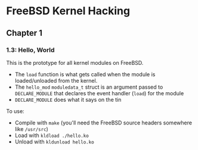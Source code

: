 # FreeBSD Kernel Hacking

## Chapter 1

### 1.3: Hello, World

This is the prototype for all kernel modules on FreeBSD.

* The `load` function is what gets called when the module is loaded/unloaded from the kernel.
* The `hello_mod` `moduledata_t` struct is an argument passed to `DECLARE_MODULE` that declares the event handler (`load`) for the module
* `DECLARE_MODULE` does what it says on the tin

To use:
* Compile with `make` (you'll need the FreeBSD source headers somewhere like `/usr/src`)
* Load with `kldload ./hello.ko`
* Unload with `kldunload hello.ko`
